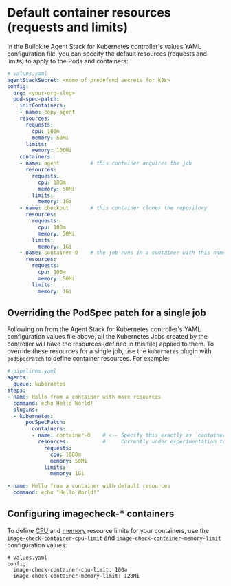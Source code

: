 # Default container resources (requests and limits)

In the Buildkite Agent Stack for Kubernetes controller's values YAML configuration file, you can specify the default resources (requests and limits) to apply to the Pods and containers:

```yaml
# values.yaml
agentStackSecret: <name of predefend secrets for k8s>
config:
  org: <your-org-slug>
  pod-spec-patch:
    initContainers:
    - name: copy-agent
    resources:
      requests:
        cpu: 100m
        memory: 50Mi
      limits:
        memory: 100Mi
    containers:
    - name: agent          # this container acquires the job
      resources:
        requests:
          cpu: 100m
          memory: 50Mi
        limits:
          memory: 1Gi
    - name: checkout       # this container clones the repository
      resources:
        requests:
          cpu: 100m
          memory: 50Mi
        limits:
          memory: 1Gi
    - name: container-0    # the job runs in a container with this name by default
      resources:
        requests:
          cpu: 100m
          memory: 50Mi
        limits:
          memory: 1Gi
```

## Overriding the PodSpec patch for a single job

Following on from the Agent Stack for Kubernetes controller's YAML configuration values file above, all the Kubernetes Jobs created by the controller will have the resources (defined in this file) applied to them. To override these resources for a single job, use the `kubernetes` plugin with `podSpecPatch` to define container resources. For example:

```yaml
# pipelines.yaml
agents:
  queue: kubernetes
steps:
- name: Hello from a container with more resources
  command: echo Hello World!
  plugins:
  - kubernetes:
      podSpecPatch:
        containers:
        - name: container-0    # <-- Specify this exactly as `container-0`.
          resources:           #     Currently under experimentation to make this more ergonomic.
            requests:
              cpu: 1000m
              memory: 50Mi
            limits:
              memory: 1Gi

- name: Hello from a container with default resources
  command: echo "Hello World!"
```

## Configuring imagecheck-* containers

To define [CPU](https://kubernetes.io/docs/tasks/configure-pod-container/assign-cpu-resource/#cpu-units) and [memory](https://kubernetes.io/docs/tasks/configure-pod-container/assign-memory-resource/#memory-units) resource limits for your containers, use the `image-check-container-cpu-limit` and `image-check-container-memory-limit` configuration values:

```
# values.yaml
config:
  image-check-container-cpu-limit: 100m
  image-check-container-memory-limit: 128Mi
```
